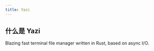 ```yaml
---
title: Yazi
---
```


## 什么是 Yazi

Blazing fast terminal file manager written in Rust, based on async I/O.
